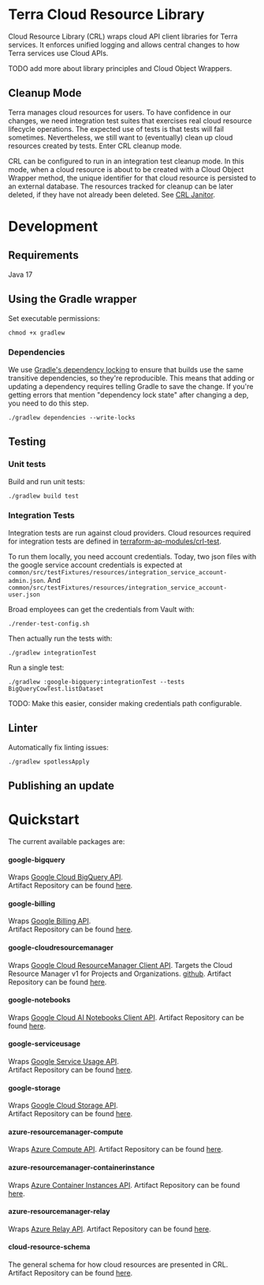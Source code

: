 # Terra Cloud Resource Library

Cloud Resource Library (CRL) wraps cloud API client libraries for Terra services. It enforces unified logging and
allows central changes to how Terra services use Cloud APIs.

TODO add more about library principles and Cloud Object Wrappers.

## Cleanup Mode
Terra manages cloud resources for users. To have confidence in our changes, we need integration test suites that
exercises real cloud resource lifecycle operations. The expected use of tests is that tests will fail sometimes.
Nevertheless, we still want to (eventually) clean up cloud resources created by tests. Enter CRL cleanup mode.

CRL can be configured to run in an integration test cleanup mode. In this mode, when a cloud resource is about to be
created with a Cloud Object Wrapper method, the unique identifier for that cloud resource is persisted to an external
database. The resources tracked for cleanup can be later deleted, if they have not already been deleted. See
[CRL Janitor](https://github.com/DataBiosphere/crl-janitor).

# Development

## Requirements

Java 17

## Using the Gradle wrapper
Set executable permissions:
```
chmod +x gradlew
```

### Dependencies
We use [Gradle's dependency locking](https://docs.gradle.org/current/userguide/dependency_locking.html)
to ensure that builds use the same transitive dependencies, so they're reproducible. This means that
adding or updating a dependency requires telling Gradle to save the change. If you're getting errors
that mention "dependency lock state" after changing a dep, you need to do this step.
```
./gradlew dependencies --write-locks
```

## Testing

### Unit tests
Build and run unit tests:
```
./gradlew build test
```

### Integration Tests
Integration tests are run against cloud providers. Cloud resources required for integration tests are defined in
[terraform-ap-modules/crl-test](https://github.com/broadinstitute/terraform-ap-modules/tree/master/crl-test).

To run them locally, you need account credentials. Today, two json files with the google service account credentials
is expected at `common/src/testFixtures/resources/integration_service_account-admin.json`.
And `common/src/testFixtures/resources/integration_service_account-user.json`

Broad employees can get the credentials from Vault with:
```
./render-test-config.sh
```
Then actually run the tests with:
```
./gradlew integrationTest
```

Run a single test:
```
./gradlew :google-bigquery:integrationTest --tests BigQueryCowTest.listDataset
```

TODO: Make this easier, consider making credentials path configurable.

## Linter
Automatically fix linting issues:
```
./gradlew spotlessApply
```

## Publishing an update

# Quickstart
The current available packages are:  
#### google-bigquery
Wraps [Google Cloud BigQuery API](https://cloud.google.com/bigquery/docs/apis).  
Artifact Repository can be found [here](https://broadinstitute.jfrog.io/broadinstitute/webapp/#/artifacts/browse/tree/General/libs-snapshot-local/bio/terra/cloud-resource-lib/google-bigquery).
#### google-billing
Wraps [Google Billing API](https://cloud.google.com/billing/docs/apis).  
Artifact Repository can be found [here](https://broadinstitute.jfrog.io/broadinstitute/webapp/#/artifacts/browse/tree/General/libs-snapshot-local/bio/terra/cloud-resource-lib/google-billing).
#### google-cloudresourcemanager
Wraps [Google Cloud ResourceManager Client API](https://cloud.google.com/resource-manager/docs/apis).
Targets the Cloud Resource Manager v1 for Projects and Organizations. [github](https://github.com/googleapis/google-api-java-client-services/tree/master/clients/google-api-services-cloudresourcemanager/v1).
Artifact Repository can be found [here](https://broadinstitute.jfrog.io/broadinstitute/webapp/#/artifacts/browse/tree/General/libs-snapshot-local/bio/terra/cloud-resource-lib/google-cloudresourcemanager).
#### google-notebooks
Wraps [Google Cloud AI Notebooks Client API](https://cloud.google.com/ai-platform/notebooks/docs/reference/rest).
Artifact Repository can be found [here](https://broadinstitute.jfrog.io/broadinstitute/webapp/#/artifacts/browse/tree/General/libs-snapshot-local/bio/terra/cloud-resource-lib/google-notebooks).
#### google-serviceusage
Wraps [Google Service Usage API](https://cloud.google.com/service-usage/docs/overview).  
Artifact Repository can be found [here](https://broadinstitute.jfrog.io/broadinstitute/webapp/#/artifacts/browse/tree/General/libs-snapshot-local/bio/terra/cloud-resource-lib/google-serviceusage).
#### google-storage
Wraps [Google Cloud Storage API](https://cloud.google.com/storage/docs/apis).  
Artifact Repository can be found [here](https://broadinstitute.jfrog.io/broadinstitute/webapp/#/artifacts/browse/tree/General/libs-snapshot-local/bio/terra/cloud-resource-lib/google-storage).
#### azure-resourcemanager-compute
Wraps [Azure Compute API](https://docs.microsoft.com/en-us/rest/api/compute/).
Artifact Repository can be found [here](https://broadinstitute.jfrog.io/broadinstitute/webapp/#/artifacts/browse/tree/General/libs-snapshot-local/bio/terra/cloud-resource-lib/azure-resourcemanager-compute).
#### azure-resourcemanager-containerinstance
Wraps [Azure Container Instances API](https://docs.microsoft.com/en-us/rest/api/container-instances/).
Artifact Repository can be found [here](https://broadinstitute.jfrog.io/broadinstitute/webapp/#/artifacts/browse/tree/General/libs-snapshot-local/bio/terra/cloud-resource-lib/azure-resourcemanager-containerinstance).
#### azure-resourcemanager-relay
Wraps [Azure Relay API](https://docs.microsoft.com/en-us/rest/api/relay/).
Artifact Repository can be found [here](https://broadinstitute.jfrog.io/broadinstitute/webapp/#/artifacts/browse/tree/General/libs-snapshot-local/bio/terra/cloud-resource-lib/azure-resourcemanager-relay).
#### cloud-resource-schema
The general schema for how cloud resources are presented in CRL.   
Artifact Repository can be found [here](https://broadinstitute.jfrog.io/broadinstitute/webapp/#/artifacts/browse/tree/General/libs-snapshot-local/bio/terra/cloud-resource-lib/cloud-resource-schema).
